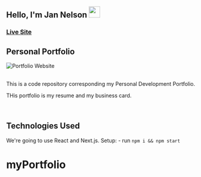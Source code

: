 # <h2>Hello, I'm Jan Nelson <img src="https://raw.githubusercontent.com/aemmadi/aemmadi/master/wave.gif" height="30px" width="30px"></h2>

### [Live Site](https://jannelson.github.io)

## Personal Portfolio 
 
![Portfolio Website](https://i.ibb.co/WgPMpts/image.png) 

<br>
This is a code repository corresponding my Personal Development Portfolio. 

<br>

THis portfolio is my resume and my business card. 

<br>

## Technologies Used
We're going to use React and Next.js. Setup: - run ```npm i && npm start``` 

# myPortfolio
